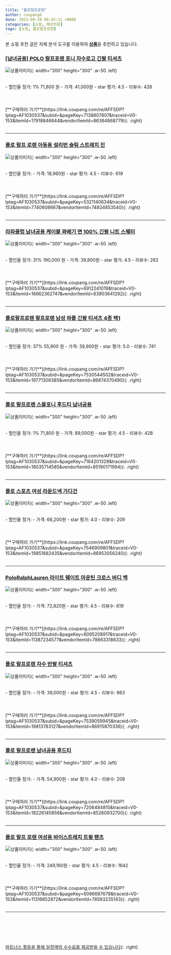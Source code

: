 ```yaml
---
title: "폴로랄프로렌"
author: coupang6
date: 2023-09-20 00:43:11 +0800
categories: [쇼핑, 패션의류]
tags: [쇼핑, 폴로랄프로렌]
---
```


본 쇼핑 추천 글은 자체 분석 도구를 이용하여 [**상품**](https://link.coupang.com/a/bao1ui)을 추천하고 있습니다.

### [[남녀공용] POLO 랄프포렌 포니 자수로고 긴팔 티셔츠](https://link.coupang.com/re/AFFSDP?lptag=AF1030537&subid=&pageKey=7138807807&traceid=V0-153&itemId=17918846644&vendorItemId=86364868779)

![상품이미지](https://thumbnail9.coupangcdn.com/thumbnails/remote/230x230ex/image/vendor_inventory/9d63/8181d753d472c85031cea23188490fcf18a6a86d84421716c54b7a3f856c.jpg){: width="300" height="300" .w-50 .left}


<br>
- 할인율 정가: 1%  71,800   원
- 가격: 41,000원
- star 평가: 4.5
- 리뷰수: 428
<br>
<br>
<br>
<br>
[**구매하러 가기**](https://link.coupang.com/re/AFFSDP?lptag=AF1030537&subid=&pageKey=7138807807&traceid=V0-153&itemId=17918846644&vendorItemId=86364868779){: .right}
<br>
<br>

---

### [폴로 랄프 로렌 아동용 설리번 슬림 스트레치 진](https://link.coupang.com/re/AFFSDP?lptag=AF1030537&subid=&pageKey=5321140634&traceid=V0-153&itemId=7740608667&vendorItemId=74834853540)

![상품이미지](https://thumbnail10.coupangcdn.com/thumbnails/remote/230x230ex/image/retail/images/2021/04/02/9/1/2cfe8a57-b023-4702-a864-24ffb6f6e2fa.jpg){: width="300" height="300" .w-50 .left}


<br>
- 할인율 정가: 
- 가격: 18,960원
- star 평가: 4.5
- 리뷰수: 619
<br>
<br>
<br>
<br>
[**구매하러 가기**](https://link.coupang.com/re/AFFSDP?lptag=AF1030537&subid=&pageKey=5321140634&traceid=V0-153&itemId=7740608667&vendorItemId=74834853540){: .right}
<br>
<br>

---

### [라파클럽 남녀공용 케이블 꽈배기 면 100% 긴팔 니트 스웨터](https://link.coupang.com/re/AFFSDP?lptag=AF1030537&subid=&pageKey=6912241019&traceid=V0-153&itemId=16662362747&vendorItemId=83903641292)

![상품이미지](https://thumbnail7.coupangcdn.com/thumbnails/remote/230x230ex/image/vendor_inventory/1de2/f581a9ad0cf2cbcea0b357819fe9b37c7980618ad2de2f20c5a2f9575833.jpg){: width="300" height="300" .w-50 .left}


<br>
- 할인율 정가: 31%  190,000   원
- 가격: 39,800원
- star 평가: 4.5
- 리뷰수: 282
<br>
<br>
<br>
<br>
[**구매하러 가기**](https://link.coupang.com/re/AFFSDP?lptag=AF1030537&subid=&pageKey=6912241019&traceid=V0-153&itemId=16662362747&vendorItemId=83903641292){: .right}
<br>
<br>

---

### [폴로랄프로렌 랄프로렌 남성 와플 긴팔 티셔츠 4종 택1](https://link.coupang.com/re/AFFSDP?lptag=AF1030537&subid=&pageKey=7530544502&traceid=V0-153&itemId=19771306385&vendorItemId=86874370490)

![상품이미지](https://thumbnail9.coupangcdn.com/thumbnails/remote/230x230ex/image/vendor_inventory/a0f1/da297bab2b7562799df576b9a5392bf10144a2f71792f3f19bf51cb4c269.jpg){: width="300" height="300" .w-50 .left}


<br>
- 할인율 정가: 37%  55,900   원
- 가격: 39,900원
- star 평가: 5.0
- 리뷰수: 741
<br>
<br>
<br>
<br>
[**구매하러 가기**](https://link.coupang.com/re/AFFSDP?lptag=AF1030537&subid=&pageKey=7530544502&traceid=V0-153&itemId=19771306385&vendorItemId=86874370490){: .right}
<br>
<br>

---

### [폴로 랄프로렌 스몰포니 후드티 남녀공용](https://link.coupang.com/re/AFFSDP?lptag=AF1030537&subid=&pageKey=7164201329&traceid=V0-153&itemId=18035714585&vendorItemId=85190171994)

![상품이미지](https://thumbnail10.coupangcdn.com/thumbnails/remote/230x230ex/image/vendor_inventory/56d7/5779978ad34bbda6e41c1954e54f74bebd193f058123e25efa6f49cf8696.jpg){: width="300" height="300" .w-50 .left}


<br>
- 할인율 정가: 1%  71,800   원
- 가격: 89,000원
- star 평가: 4.5
- 리뷰수: 428
<br>
<br>
<br>
<br>
[**구매하러 가기**](https://link.coupang.com/re/AFFSDP?lptag=AF1030537&subid=&pageKey=7164201329&traceid=V0-153&itemId=18035714585&vendorItemId=85190171994){: .right}
<br>
<br>

---

### [폴로 스포츠 여성 라운드넥 가디건](https://link.coupang.com/re/AFFSDP?lptag=AF1030537&subid=&pageKey=7546909801&traceid=V0-153&itemId=19851882435&vendorItemId=86953056240)

![상품이미지](https://thumbnail9.coupangcdn.com/thumbnails/remote/230x230ex/image/vendor_inventory/5494/73c4e2753b03ca42623f5e176e63297d6578cd0c6b24ce8f92831abe413b.jpg){: width="300" height="300" .w-50 .left}


<br>
- 할인율 정가: 
- 가격: 66,200원
- star 평가: 4.0
- 리뷰수: 209
<br>
<br>
<br>
<br>
[**구매하러 가기**](https://link.coupang.com/re/AFFSDP?lptag=AF1030537&subid=&pageKey=7546909801&traceid=V0-153&itemId=19851882435&vendorItemId=86953056240){: .right}
<br>
<br>

---

### [PoloRalphLauren 라이트 웨이트 마운틴 크로스 바디 백](https://link.coupang.com/re/AFFSDP?lptag=AF1030537&subid=&pageKey=6095208917&traceid=V0-153&itemId=11387234577&vendorItemId=78663318633)

![상품이미지](https://thumbnail7.coupangcdn.com/thumbnails/remote/230x230ex/image/retail/images/2021/09/27/15/5/e69c5ce5-275a-4bc4-ad61-712e79709d54.jpg){: width="300" height="300" .w-50 .left}


<br>
- 할인율 정가: 
- 가격: 72,820원
- star 평가: 4.5
- 리뷰수: 619
<br>
<br>
<br>
<br>
[**구매하러 가기**](https://link.coupang.com/re/AFFSDP?lptag=AF1030537&subid=&pageKey=6095208917&traceid=V0-153&itemId=11387234577&vendorItemId=78663318633){: .right}
<br>
<br>

---

### [폴로 랄프로렌 자수 반팔 티셔츠](https://link.coupang.com/re/AFFSDP?lptag=AF1030537&subid=&pageKey=7539059945&traceid=V0-153&itemId=19813783127&vendorItemId=86915870336)

![상품이미지](https://thumbnail8.coupangcdn.com/thumbnails/remote/230x230ex/image/vendor_inventory/f194/d7d002593fb708abfe377ebc5419a517708b3ddf57ef08696a364f078265.PNG){: width="300" height="300" .w-50 .left}


<br>
- 할인율 정가: 
- 가격: 39,000원
- star 평가: 4.5
- 리뷰수: 983
<br>
<br>
<br>
<br>
[**구매하러 가기**](https://link.coupang.com/re/AFFSDP?lptag=AF1030537&subid=&pageKey=7539059945&traceid=V0-153&itemId=19813783127&vendorItemId=86915870336){: .right}
<br>
<br>

---

### [폴로 랄프로렌 남녀공용 후드티](https://link.coupang.com/re/AFFSDP?lptag=AF1030537&subid=&pageKey=7206484815&traceid=V0-153&itemId=18226145856&vendorItemId=85260932700)

![상품이미지](https://thumbnail10.coupangcdn.com/thumbnails/remote/230x230ex/image/vendor_inventory/26b9/b7002283684ebd853901196fbe6d39d66915a6c19413db5a77e29ced4fcb.jpg){: width="300" height="300" .w-50 .left}


<br>
- 할인율 정가: 
- 가격: 54,900원
- star 평가: 4.0
- 리뷰수: 209
<br>
<br>
<br>
<br>
[**구매하러 가기**](https://link.coupang.com/re/AFFSDP?lptag=AF1030537&subid=&pageKey=7206484815&traceid=V0-153&itemId=18226145856&vendorItemId=85260932700){: .right}
<br>
<br>

---

### [폴로 랄프 로렌 여성용 바이스트레치 트윌 팬츠](https://link.coupang.com/re/AFFSDP?lptag=AF1030537&subid=&pageKey=6086687678&traceid=V0-153&itemId=11316652872&vendorItemId=78593235143)

![상품이미지](https://thumbnail9.coupangcdn.com/thumbnails/remote/230x230ex/image/retail/images/1773405472488989-32f843ba-6e03-4138-aa49-6a63a9439a38.png){: width="300" height="300" .w-50 .left}


<br>
- 할인율 정가: 
- 가격: 249,160원
- star 평가: 4.5
- 리뷰수: 1642
<br>
<br>
<br>
<br>
[**구매하러 가기**](https://link.coupang.com/re/AFFSDP?lptag=AF1030537&subid=&pageKey=6086687678&traceid=V0-153&itemId=11316652872&vendorItemId=78593235143){: .right}
<br>
<br>

---
<br><br><br><br><br> [파트너스 활동을 통해 일정액의 수수료를 제공받을 수 있습니다](https://link.coupang.com/a/bao1ui){: .right}